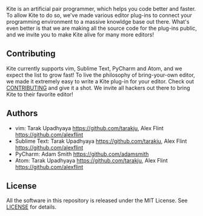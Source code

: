 Kite is an artificial pair programmer, which helps you code better and faster. To allow Kite to do so, we've made various editor plug-ins to connect your programming environment to a massive knowldge base out there. What's even better is that we are making all the source code for the plug-ins public, and we invite you to make Kite alive for many more editors!

## Contributing
Kite currently supports vim, Sublime Text, PyCharm and Atom, and we expect the list to grow fast! To live the philosophy of bring-your-own editor, we made it extremely easy to write a Kite plug-in for your editor. Check out [CONTRIBUTING](https://github.com/kiteco/plugins/blob/master/CONTRIBUTING) and give it a shot. We invite all hackers out there to bring Kite to their favorite editor!

## Authors
- vim: Tarak Upadhyaya <https://github.com/tarakju>, Alex Flint <https://github.com/alexflint>
- Sublime Text: Tarak Upadhyaya <https://github.com/tarakju>, Alex Flint <https://github.com/alexflint>
- PyCharm: Adam Smith <https://github.com/adamsmith>
- Atom: Tarak Upadhyaya <https://github.com/tarakju>, Alex Flint <https://github.com/alexflint>

## License
All the software in this repository is released under the MIT License. See [LICENSE](https://github.com/kiteco/plugins/blob/master/LICENSE) for details.
